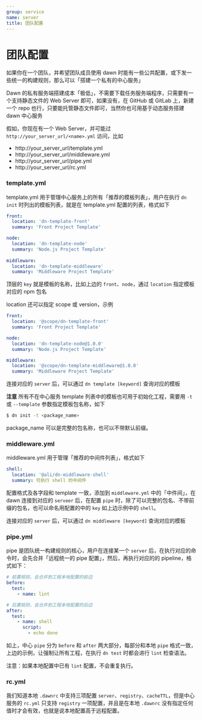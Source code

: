 ```yaml
---
group: service
name: server
title: 团队配置
---
```


# 团队配置

如果你在一个团队，并希望团队成员使用 dawn 时能有一些公共配置，或下发一些统一的构建规则，那么可以「搭建一个私有的中心服务」

Dawn 的私有服务端搭建成本「极低」，不需要下载任务服务端程序，只需要有一个支持静态文件的 Web Server 即可，如果没有，在 GitHub 或 GitLab 上，新建一个 repo 也行，只要能托管静态文件即可，当然你也可用基于动态服务搭建 dawn 中心服务

假如，你现在有一个 Web Server，并可能过 `http://your_server_url/<name>.yml` 访问，比如 

- http://your_server_url/template.yml
- http://your_server_url/middleware.yml
- http://your_server_url/pipe.yml
- http://your_server_url/rc.yml

### template.yml

template.yml 用于管理中心服务上的所有「推荐的模板列表」，用户在执行 `dn init` 时列出的模板列表，就是在 template.yml 配置的列表，格式如下

```yml
front: 
  location: 'dn-template-front'
  summary: 'Front Project Template'

node: 
  location: 'dn-template-node'
  summary: 'Node.js Project Template'
  
middleware: 
  location: 'dn-template-middleware'
  summary: 'Middleware Project Template'
```

顶层的 `key` 就是模板的名称，比如上边的 `front`、`node`，通过 `location` 指定模板对应的 npm 包名

location 还可以指定 scope 或 version，示例

```yml
front: 
  location: '@scope/dn-template-front'
  summary: 'Front Project Template'

node: 
  location: 'dn-template-node@1.0.0'
  summary: 'Node.js Project Template'

middleware: 
  location: '@scope/dn-template-middleware@1.0.0'
  summary: 'Middleware Project Template'
```

连接对应的 `server` 后，可以通过 `dn template [keyword]` 查询对应的模板

**注意**
所有不在中心服务 template 列表中的模板也可用于初始化工程，需要用 `-t` 或 `--template` 参数指定模板包名称，如下
```sh
$ dn init -t <package_name>
``` 

package_name 可以是完整的包名称，也可以不带默认前缀。

### middleware.yml

middleware.yml 用于管理「推荐的中间件列表」，格式如下

```yml
shell: 
  location: '@ali/dn-middleware-shell'
  summary: 可执行 shell 的中间件
```

配置格式及各字段和 template 一致，添加到 `middleware.yml` 中的「中件间」，在 dawn 连接到对应的 `serveer` 后，在配置 `pipe` 时，除了可以完整的包名、不带前缀的包名，也可以命名用配置的中的 `key` 如上边示例中的 `shell`。

连接对应的 `server` 后，可以通过 `dn middleware [keyword]` 查询对应的模板


### pipe.yml

pipe 是团队统一构建规则的核心，用户在连接某一个 `server` 后，在执行对应的命令时，会先合并「远程统一的 pipe 配置」，然后，再执行对应的的 pipeline，格式如下：

```yml
# 前置规则，会合并到工程本地配置的前边
before:
  test:
    - name: lint

# 后置规则，会合并到工程本地配置的后边
after:
  test:
    - name: shell
      script:
        - echo done
```
如上，中心 `pipe` 分为 `before` 和 `after` 两大部分，每部分和本地 `pipe` 格式一致，上边的示例，让强制让所有工程，在执行 `dn test` 时都会进行 `lint` 检查语法。

注意：如果本地配置中已有 `lint` 配置，不会重复执行。

### rc.yml

我们知道本地 `.dawnrc` 中支持三项配置 `server`、`registry`、`cacheTTL`，但是中心服务的 `rc.yml` 只支持 `registry` 一项配置，并且是在本地 `.dawnrc` 没有指定任何值时才会有效，也就是说本地配置高于远程配置。
 